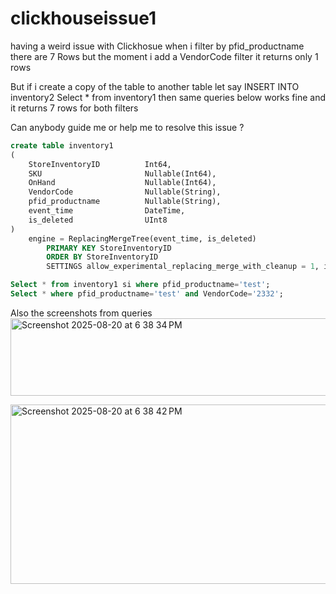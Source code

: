 # clickhouseissue1

having a weird issue with Clickhosue when i filter by pfid_productname there are 7 Rows
but the moment i add a VendorCode filter it returns only 1 rows

But if i create a copy of the table to another table let say INSERT INTO inventory2 Select * from inventory1 then same queries below works fine and it returns 7 rows for both filters

Can anybody guide me or help me to resolve this issue ?

```sql
create table inventory1
(
    StoreInventoryID          Int64,
    SKU                       Nullable(Int64),
    OnHand                    Nullable(Int64),
    VendorCode                Nullable(String),
    pfid_productname          Nullable(String),
    event_time                DateTime,
    is_deleted                UInt8
)
    engine = ReplacingMergeTree(event_time, is_deleted)
        PRIMARY KEY StoreInventoryID
        ORDER BY StoreInventoryID
        SETTINGS allow_experimental_replacing_merge_with_cleanup = 1, index_granularity = 8192;
```

```sql
Select * from inventory1 si where pfid_productname='test';
Select * where pfid_productname='test' and VendorCode='2332';
```

Also the screenshots from queries
<img width="1455" height="124" alt="Screenshot 2025-08-20 at 6 38 34 PM" src="https://github.com/user-attachments/assets/5ebb918d-9b1e-4c23-bba8-6d15b4a4dfb6" />


<img width="1422" height="287" alt="Screenshot 2025-08-20 at 6 38 42 PM" src="https://github.com/user-attachments/assets/972a2560-a3b2-4e3b-96ca-d20adb188858" />
